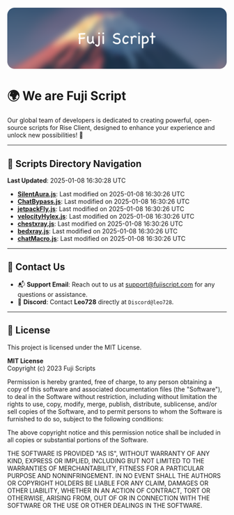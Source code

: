 ![Banner](.github/b.webp)

# 🌍 **We are Fuji Script**

Our global team of developers is dedicated to creating powerful, open-source scripts for Rise Client, designed to enhance your experience and unlock new possibilities! 🌟

---
<!-- SCRIPTS_NAVIGATION_START -->
## 📂 **Scripts Directory Navigation**

**Last Updated**: 2025-01-08 16:30:28 UTC

- **[SilentAura.js](scripts/SilentAura.js)**: Last modified on 2025-01-08 16:30:26 UTC
- **[ChatBypass.js](scripts/ChatBypass.js)**: Last modified on 2025-01-08 16:30:26 UTC
- **[jetpackFly.js](scripts/jetpackFly.js)**: Last modified on 2025-01-08 16:30:26 UTC
- **[velocityHylex.js](scripts/velocityHylex.js)**: Last modified on 2025-01-08 16:30:26 UTC
- **[chestxray.js](scripts/chestxray.js)**: Last modified on 2025-01-08 16:30:26 UTC
- **[bedxray.js](scripts/bedxray.js)**: Last modified on 2025-01-08 16:30:26 UTC
- **[chatMacro.js](scripts/chatMacro.js)**: Last modified on 2025-01-08 16:30:26 UTC

<!-- SCRIPTS_NAVIGATION_END -->

---

## 💬 **Contact Us**  
- 📬 **Support Email**: Reach out to us at [support@fujiscript.com](mailto:support@fujiscript.com) for any questions or assistance.  
- 💬 **Discord**: Contact **Leo728** directly at `Discord@leo728`.

---

## 📜 **License**

This project is licensed under the MIT License.  

**MIT License**  
Copyright (c) 2023 Fuji Scripts  

Permission is hereby granted, free of charge, to any person obtaining a copy of this software and associated documentation files (the "Software"), to deal in the Software without restriction, including without limitation the rights to use, copy, modify, merge, publish, distribute, sublicense, and/or sell copies of the Software, and to permit persons to whom the Software is furnished to do so, subject to the following conditions:  

The above copyright notice and this permission notice shall be included in all copies or substantial portions of the Software.  

THE SOFTWARE IS PROVIDED "AS IS", WITHOUT WARRANTY OF ANY KIND, EXPRESS OR IMPLIED, INCLUDING BUT NOT LIMITED TO THE WARRANTIES OF MERCHANTABILITY, FITNESS FOR A PARTICULAR PURPOSE AND NONINFRINGEMENT. IN NO EVENT SHALL THE AUTHORS OR COPYRIGHT HOLDERS BE LIABLE FOR ANY CLAIM, DAMAGES OR OTHER LIABILITY, WHETHER IN AN ACTION OF CONTRACT, TORT OR OTHERWISE, ARISING FROM, OUT OF OR IN CONNECTION WITH THE SOFTWARE OR THE USE OR OTHER DEALINGS IN THE SOFTWARE.  

